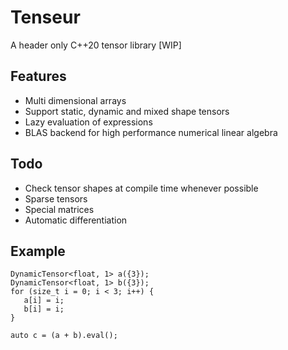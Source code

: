 # Tenseur
A header only C++20 tensor library [WIP]

## Features
- Multi dimensional arrays
- Support static, dynamic and mixed shape tensors
- Lazy evaluation of expressions
- BLAS backend for high performance numerical linear algebra

## Todo
- Check tensor shapes at compile time whenever possible
- Sparse tensors
- Special matrices
- Automatic differentiation

## Example
```
DynamicTensor<float, 1> a({3});
DynamicTensor<float, 1> b({3});
for (size_t i = 0; i < 3; i++) {
   a[i] = i;
   b[i] = i;
}

auto c = (a + b).eval();
```
